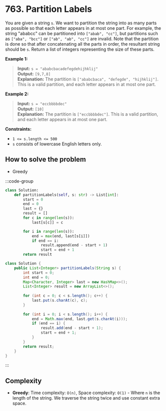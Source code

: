 # 763. Partition Labels

<Badge type="warning" text="Medium" /> [<Badge type="info" text="LeetCode" />](https://leetcode.com/problems/partition-labels/)

You are given a string `s`. We want to partition the string into as many parts as possible so that each letter appears in at most one part. For example, the string "ababcc" can be partitioned into `["abab", "cc"]`, but partitions such as `["aba", "bcc"]` or `["ab", "ab", "cc"]` are invalid. Note that the partition is done so that after concatenating all the parts in order, the resultant string should be `s`. Return a list of integers representing the size of these parts.

**Example 1:**
> **Input:** `s = "ababcbacadefegdehijhklij"`  
> **Output:** `[9,7,8]`  
> **Explanation:** The partition is `["ababcbaca", "defegde", "hijhklij"]`. This is a valid partition, and each letter appears in at most one part.

**Example 2:**
> **Input:** `s = "eccbbbbdec"`  
> **Output:** `[10]`  
> **Explanation:** The partition is `["eccbbbbdec"]`. This is a valid partition, and each letter appears in at most one part.

**Constraints:**
- `1 <= s.length <= 500`
- `s` consists of lowercase English letters only.

## How to solve the problem

- Greedy

:::code-group

```python
class Solution:
    def partitionLabels(self, s: str) -> List[int]:
        start = 0
        end = 0
        last = {}
        result = []
        for c in range(len(s)):
            last[s[c]] = c

        for i in range(len(s)):
            end = max(end, last[s[i]])
            if end == i:
                result.append(end - start + 1)
                start = end + 1
        return result
```

```java
class Solution {
    public List<Integer> partitionLabels(String s) {
        int start = 0;
        int end = 0;
        Map<Character, Integer> last = new HashMap<>();
        List<Integer> result = new ArrayList<>();
        
        for (int c = 0; c < s.length(); c++) {
            last.put(s.charAt(c), c);
        }
        
        for (int i = 0; i < s.length(); i++) {
            end = Math.max(end, last.get(s.charAt(i)));
            if (end == i) {
                result.add(end - start + 1);
                start = end + 1;
            }
        }
        return result;
    }
}
```

:::

## Complexity
- **Greedy**: Time complexity: `O(n)`, Space complexity: `O(1)` - Where `n` is the length of the string. We traverse the string twice and use constant extra space.
